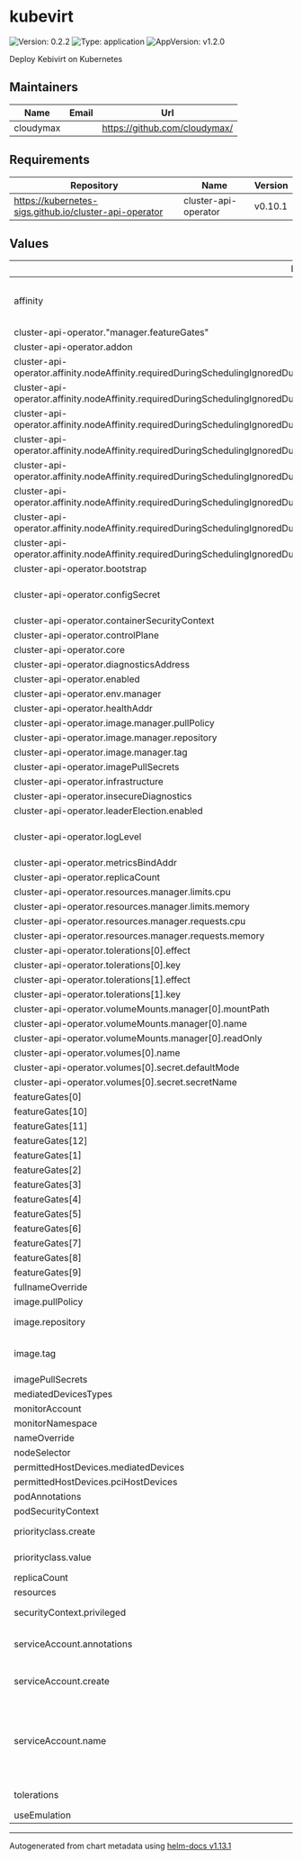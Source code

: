 # kubevirt

![Version: 0.2.2](https://img.shields.io/badge/Version-0.2.2-informational?style=flat-square) ![Type: application](https://img.shields.io/badge/Type-application-informational?style=flat-square) ![AppVersion: v1.2.0](https://img.shields.io/badge/AppVersion-v1.2.0-informational?style=flat-square)

Deploy Kebivirt on Kubernetes

## Maintainers

| Name | Email | Url |
| ---- | ------ | --- |
| cloudymax |  | <https://github.com/cloudymax/> |

## Requirements

| Repository | Name | Version |
|------------|------|---------|
| https://kubernetes-sigs.github.io/cluster-api-operator | cluster-api-operator | v0.10.1 |

## Values

| Key | Type | Default | Description |
|-----|------|---------|-------------|
| affinity | object | `{"podAntiAffinity":{"preferredDuringSchedulingIgnoredDuringExecution":[{"podAffinityTerm":{"labelSelector":{"matchExpressions":[{"key":"kubevirt.io","operator":"In","values":["virt-operator"]}]},"topologyKey":"kubernetes.io/hostname"},"weight":1}]}}` | by default forces replicas to different knodes |
| cluster-api-operator."manager.featureGates" | object | `{}` |  |
| cluster-api-operator.addon | string | `""` |  |
| cluster-api-operator.affinity.nodeAffinity.requiredDuringSchedulingIgnoredDuringExecution.nodeSelectorTerms[0].matchExpressions[0].key | string | `"kubernetes.io/arch"` |  |
| cluster-api-operator.affinity.nodeAffinity.requiredDuringSchedulingIgnoredDuringExecution.nodeSelectorTerms[0].matchExpressions[0].operator | string | `"In"` |  |
| cluster-api-operator.affinity.nodeAffinity.requiredDuringSchedulingIgnoredDuringExecution.nodeSelectorTerms[0].matchExpressions[0].values[0] | string | `"amd64"` |  |
| cluster-api-operator.affinity.nodeAffinity.requiredDuringSchedulingIgnoredDuringExecution.nodeSelectorTerms[0].matchExpressions[0].values[1] | string | `"arm64"` |  |
| cluster-api-operator.affinity.nodeAffinity.requiredDuringSchedulingIgnoredDuringExecution.nodeSelectorTerms[0].matchExpressions[0].values[2] | string | `"ppc64le"` |  |
| cluster-api-operator.affinity.nodeAffinity.requiredDuringSchedulingIgnoredDuringExecution.nodeSelectorTerms[0].matchExpressions[1].key | string | `"kubernetes.io/os"` |  |
| cluster-api-operator.affinity.nodeAffinity.requiredDuringSchedulingIgnoredDuringExecution.nodeSelectorTerms[0].matchExpressions[1].operator | string | `"In"` |  |
| cluster-api-operator.affinity.nodeAffinity.requiredDuringSchedulingIgnoredDuringExecution.nodeSelectorTerms[0].matchExpressions[1].values[0] | string | `"linux"` |  |
| cluster-api-operator.bootstrap | string | `""` |  |
| cluster-api-operator.configSecret | object | `{}` | - Common configuration secret options |
| cluster-api-operator.containerSecurityContext | object | `{}` |  |
| cluster-api-operator.controlPlane | string | `""` |  |
| cluster-api-operator.core | string | `""` |  |
| cluster-api-operator.diagnosticsAddress | string | `"8443"` |  |
| cluster-api-operator.enabled | bool | `false` |  |
| cluster-api-operator.env.manager | list | `[]` |  |
| cluster-api-operator.healthAddr | string | `":8081"` |  |
| cluster-api-operator.image.manager.pullPolicy | string | `"IfNotPresent"` |  |
| cluster-api-operator.image.manager.repository | string | `"gcr.io/k8s-staging-capi-operator/cluster-api-operator"` |  |
| cluster-api-operator.image.manager.tag | string | `"dev"` |  |
| cluster-api-operator.imagePullSecrets | object | `{}` |  |
| cluster-api-operator.infrastructure | string | `"kubevirt"` |  |
| cluster-api-operator.insecureDiagnostics | bool | `false` |  |
| cluster-api-operator.leaderElection.enabled | bool | `true` |  |
| cluster-api-operator.logLevel | int | `2` | - CAPI operator deployment options |
| cluster-api-operator.metricsBindAddr | string | `"127.0.0.1:8080"` |  |
| cluster-api-operator.replicaCount | int | `1` |  |
| cluster-api-operator.resources.manager.limits.cpu | string | `"100m"` |  |
| cluster-api-operator.resources.manager.limits.memory | string | `"150Mi"` |  |
| cluster-api-operator.resources.manager.requests.cpu | string | `"100m"` |  |
| cluster-api-operator.resources.manager.requests.memory | string | `"100Mi"` |  |
| cluster-api-operator.tolerations[0].effect | string | `"NoSchedule"` |  |
| cluster-api-operator.tolerations[0].key | string | `"node-role.kubernetes.io/master"` |  |
| cluster-api-operator.tolerations[1].effect | string | `"NoSchedule"` |  |
| cluster-api-operator.tolerations[1].key | string | `"node-role.kubernetes.io/control-plane"` |  |
| cluster-api-operator.volumeMounts.manager[0].mountPath | string | `"/tmp/k8s-webhook-server/serving-certs"` |  |
| cluster-api-operator.volumeMounts.manager[0].name | string | `"cert"` |  |
| cluster-api-operator.volumeMounts.manager[0].readOnly | bool | `true` |  |
| cluster-api-operator.volumes[0].name | string | `"cert"` |  |
| cluster-api-operator.volumes[0].secret.defaultMode | int | `420` |  |
| cluster-api-operator.volumes[0].secret.secretName | string | `"capi-operator-webhook-service-cert"` |  |
| featureGates[0] | string | `"ExpandDisks"` |  |
| featureGates[10] | string | `"clientPassthrough"` |  |
| featureGates[11] | string | `"Snapshot"` |  |
| featureGates[12] | string | `"CPUNodeDiscovery"` |  |
| featureGates[1] | string | `"CPUManager"` |  |
| featureGates[2] | string | `"GPU"` |  |
| featureGates[3] | string | `"HostDevices"` |  |
| featureGates[4] | string | `"VMExport"` |  |
| featureGates[5] | string | `"HotplugVolumes"` |  |
| featureGates[6] | string | `"HostDisk"` |  |
| featureGates[7] | string | `"Macvtap"` |  |
| featureGates[8] | string | `"Passt"` |  |
| featureGates[9] | string | `"HotplugNICs"` |  |
| fullnameOverride | string | `""` |  |
| image.pullPolicy | string | `"IfNotPresent"` | image pull policy |
| image.repository | string | `"quay.io/kubevirt/virt-operator"` | container repository |
| image.tag | string | `"v1.2.0"` | image tag, use this to set the version of kubevirt |
| imagePullSecrets | list | `[]` |  |
| mediatedDevicesTypes | list | `[]` |  |
| monitorAccount | string | `""` |  |
| monitorNamespace | string | `""` |  |
| nameOverride | string | `""` |  |
| nodeSelector | object | `{}` |  |
| permittedHostDevices.mediatedDevices | list | `[]` |  |
| permittedHostDevices.pciHostDevices | list | `[]` |  |
| podAnnotations | object | `{}` |  |
| podSecurityContext | object | `{}` |  |
| priorityclass.create | bool | `true` | craete priorityclass by default |
| priorityclass.value | int | `1000000000` | default priorityclass value |
| replicaCount | int | `1` | number of replicas |
| resources | object | `{}` |  |
| securityContext.privileged | bool | `true` | sets the container to privileged |
| serviceAccount.annotations | object | `{}` | Annotations to add to the service account |
| serviceAccount.create | bool | `true` | Specifies whether a service account should be created |
| serviceAccount.name | string | `"kubevirt-operator"` | The name of the service account to use. If not set and create is true, a name is generated using the fullname template |
| tolerations | list | `[{"key":"CriticalAddonsOnly","operator":"Exists"}]` | toleration for CriticalAddonsOnly |
| useEmulation | bool | `false` |  |

----------------------------------------------
Autogenerated from chart metadata using [helm-docs v1.13.1](https://github.com/norwoodj/helm-docs/releases/v1.13.1)
